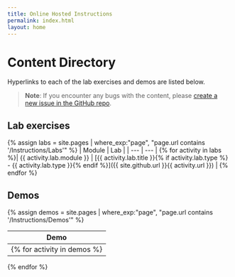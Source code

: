 ```yaml
---
title: Online Hosted Instructions
permalink: index.html
layout: home
---
```


# Content Directory

Hyperlinks to each of the lab exercises and demos are listed below.

> **Note**: If you encounter any bugs with the content, please [create a new issue in the GitHub repo](https://github.com/MicrosoftLearning/PL-300-Microsoft-Power-BI-Data-Analyst/issues/new/choose).

## Lab exercises

{% assign labs = site.pages | where_exp:"page", "page.url contains '/Instructions/Labs'" %}
| Module | Lab |
| --- | --- | 
{% for activity in labs  %}| {{ activity.lab.module }} | [{{ activity.lab.title }}{% if activity.lab.type %} - {{ activity.lab.type }}{% endif %}]({{ site.github.url }}{{ activity.url }}) |
{% endfor %}

## Demos

{% assign demos = site.pages | where_exp:"page", "page.url contains '/Instructions/Demos'" %}

| Demo |
| --- |
{% for activity in demos  %}| [{{ activity.demo.title }}]({{ site.github.url }}{{ activity.url }}) |
{% endfor %}
